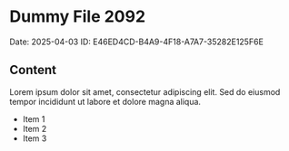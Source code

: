 # Dummy File 2092

Date: 2025-04-03
ID: E46ED4CD-B4A9-4F18-A7A7-35282E125F6E

## Content

Lorem ipsum dolor sit amet, consectetur adipiscing elit.
Sed do eiusmod tempor incididunt ut labore et dolore magna aliqua.

* Item 1
* Item 2
* Item 3
